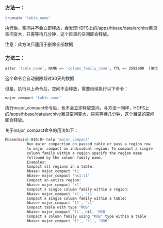 ### 方法一：

```sh
truncate 'table_name'
```

执行后，空间并不会立即释放，会发现HDFS上的/apps/hbase/data/archive目录空间变大，只需等待几分钟，这个目录的空间即会释放。

注意：此方法只适用于删除全部数据

### 方法二：

```sh
alter 'table_name', NAME => 'column_family_name', TTL => 2592000  (单位是：秒)
```

这个命令会自动删除超过30天的数据

但是，执行以上命令后，空间不会释放，需要继续执行以下命令：

```sh
major_compact 'table_name'
```

执行major_compact命令后，也不会立即释放空间，与方法一同样，HDFS上的/apps/hbase/data/archive目录空间变大，只需等待几分钟，这个目录的空间即会释放。

关于major_compact命令的用法如下：

```sh
hbase(main):010:0> help 'major_compact'
          Run major compaction on passed table or pass a region row
          to major compact an individual region. To compact a single
          column family within a region specify the region name
          followed by the column family name.
          Examples:
          Compact all regions in a table:
          hbase> major_compact 't1'
          hbase> major_compact 'ns1:t1'
          Compact an entire region:
          hbase> major_compact 'r1'
          Compact a single column family within a region:
          hbase> major_compact 'r1', 'c1'
          Compact a single column family within a table:
          hbase> major_compact 't1', 'c1'
          Compact table with type "MOB"
          hbase> major_compact 't1', nil, 'MOB'
          Compact a column family using "MOB" type within a table
          hbase> major_compact 't1', 'c1', 'MOB'
```

